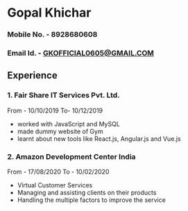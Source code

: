 # Gopal Khichar

### Mobile No. - 8928680608                                                  
### Email Id. - GKOFFICIAL0605@GMAIL.COM



## Experience
### 1. Fair Share IT Services Pvt. Ltd.
From - 10/10/2019  To- 10/12/2019
* worked with JavaScript and MySQL
* made dummy website of Gym
* learnt about new tools like React.js, Angular.js and Vue.js
### 2. Amazon Development Center India
From - 17/08/2020 To - 10/02/2020
* Virtual Customer Services
* Managing and assisting clients on their products
* Handling the multiple factors to improve the service
